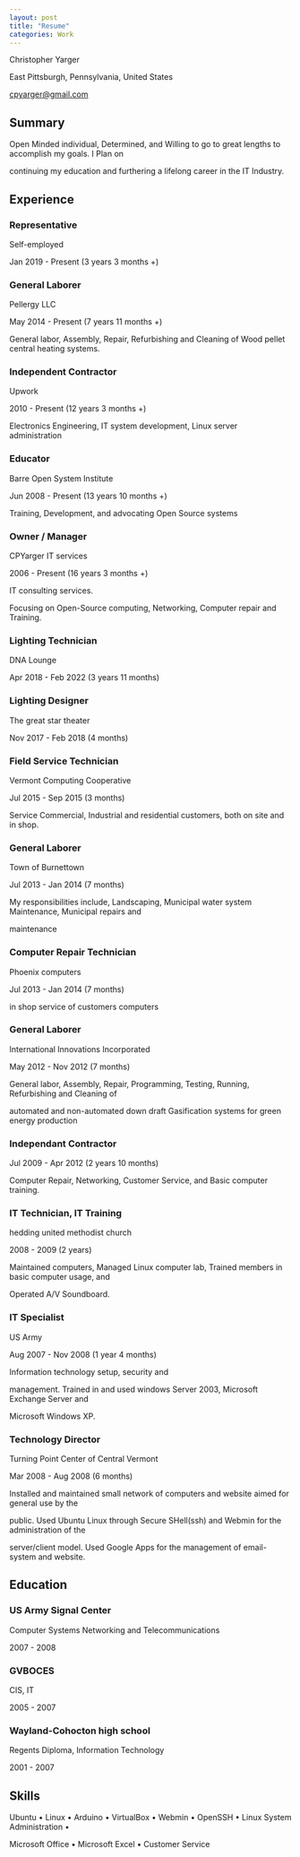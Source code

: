 ```yaml
---
layout: post
title: "Resume"
categories: Work
---
```

Christopher Yarger

East Pittsburgh, Pennsylvania, United States

cpyarger@gmail.com


## Summary

Open Minded individual, Determined, and Willing to go to great lengths to accomplish my goals. I Plan on

continuing my education and furthering a lifelong career in the IT Industry.

## Experience

### Representative

Self-employed

Jan 2019 - Present (3 years 3 months +)

### General Laborer

Pellergy LLC

May 2014 - Present (7 years 11 months +)

General labor, Assembly, Repair, Refurbishing and Cleaning of Wood pellet central heating systems.

### Independent Contractor

Upwork

2010 - Present (12 years 3 months +)

Electronics Engineering, IT system development, Linux server administration

### Educator

Barre Open System Institute

Jun 2008 - Present (13 years 10 months +)

Training, Development, and advocating Open Source systems

### Owner / Manager

CPYarger IT services

2006 - Present (16 years 3 months +)

IT consulting services.

Focusing on Open-Source computing, Networking, Computer repair and Training.

### Lighting Technician

DNA Lounge

Apr 2018 - Feb 2022 (3 years 11 months)

### Lighting Designer

The great star theater

Nov 2017 - Feb 2018 (4 months)

### Field Service Technician

Vermont Computing Cooperative

Jul 2015 - Sep 2015 (3 months)

Service Commercial, Industrial and residential customers, both on site and in shop.

### General Laborer

Town of Burnettown

Jul 2013 - Jan 2014 (7 months)

My responsibilities include, Landscaping, Municipal water system Maintenance, Municipal repairs and

maintenance

### Computer Repair Technician

Phoenix computers

Jul 2013 - Jan 2014 (7 months)

in shop service of customers computers

### General Laborer

International Innovations Incorporated

May 2012 - Nov 2012 (7 months)

General labor, Assembly, Repair, Programming, Testing, Running, Refurbishing and Cleaning of

automated and non-automated down draft Gasification systems for green energy production

### Independant Contractor

Jul 2009 - Apr 2012 (2 years 10 months)

Computer Repair, Networking, Customer Service, and Basic computer training.

### IT Technician, IT Training

hedding united methodist church

2008 - 2009 (2 years)

Maintained computers, Managed Linux computer lab, Trained members in basic computer usage, and

Operated A/V Soundboard.

### IT Specialist

US Army

Aug 2007 - Nov 2008 (1 year 4 months)

Information technology setup, security and

management. Trained in and used windows Server 2003, Microsoft Exchange Server and

Microsoft Windows XP.

### Technology Director

Turning Point Center of Central Vermont

Mar 2008 - Aug 2008 (6 months)

Installed and maintained small network of computers and website aimed for general use by the

public. Used Ubuntu Linux through Secure SHell(ssh) and Webmin for the administration of the

server/client model. Used Google Apps for the management of email-system and website.

## Education

### US Army Signal Center

Computer Systems Networking and Telecommunications

2007 - 2008

### GVBOCES

CIS, IT

2005 - 2007

### Wayland-Cohocton high school

Regents Diploma, Information Technology

2001 - 2007

## Skills

Ubuntu • Linux • Arduino • VirtualBox • Webmin • OpenSSH • Linux System Administration •

Microsoft Office • Microsoft Excel • Customer Service
